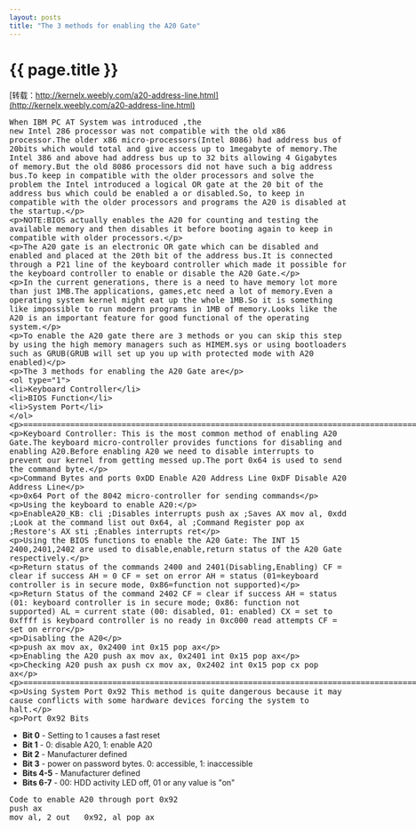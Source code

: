 ```yaml
---
layout: posts
title: "The 3 methods for enabling the A20 Gate"
---
```

# {{ page.title }}
[转载：http://kernelx.weebly.com/a20-address-line.html](http://kernelx.weebly.com/a20-address-line.html)<br>

<xmp class="my_xmp_class">When IBM PC AT System was introduced ,the new Intel 286 processor was not compatible with the old x86 processor.The older x86 micro-processors(Intel 8086) had address bus of 20bits which would total and give access up to 1megabyte of memory.The Intel 386 and above had address bus up to 32 bits allowing 4 Gigabytes of memory.But the old 8086 processors did not have such a big address bus.To keep in compatible with the older processors and solve the problem the Intel introduced a logical OR gate at the 20 bit of the address bus which could be enabled a or disabled.So, to keep in compatible with the older processors and programs the A20 is disabled at the startup. 

NOTE:BIOS actually enables the A20 for counting and testing the available memory and then disables it before booting again to keep in compatible with older processors.

The A20 gate is an electronic OR gate which can be disabled and enabled and placed at the 20th bit of the address bus.It is connected through a P21 line of the keyboard controller which made it possible for the keyboard controller to enable or disable the A20 Gate.

In the current generations, there is a need to have memory lot more than just 1MB.The applications, games,etc need a lot of memory.Even a operating system kernel might eat up the whole 1MB.So it is something like impossible to run modern programs in 1MB of memory.Looks like the A20 is an important feature for good functional of the operating system.

To enable the A20 gate there are 3 methods or you can skip this step by using the high memory managers such as HIMEM.sys or using bootloaders such as GRUB(GRUB will set up you up with protected mode with A20 enabled)

The 3 methods for enabling the A20 Gate are
1. Keyboard Controller
2. BIOS Function
3. System Port

===============================================================================================

Keyboard Controller:
This is the most common method of enabling A20 Gate.The keyboard micro-controller provides functions for disabling and enabling A20.Before enabling A20 we need to disable interrupts to prevent our kernel from getting messed up.The port 0x64 is used to send the command byte.

Command Bytes and ports
0xDD Enable A20 Address Line
0xDF Disable A20 Address Line 

0x64  Port of the 8042 micro-controller for sending commands

Using  the keyboard to enable A20:

EnableA20_KB:
cli                ;Disables interrupts
push	ax         ;Saves AX
mov	al, 0xdd  ;Look at the command list 
out	0x64, al   ;Command Register 
pop	ax          ;Restore's AX
sti                ;Enables interrupts
ret 



Using the BIOS functions to enable the A20 Gate:
The INT 15 2400,2401,2402 are used to disable,enable,return status of the A20 Gate respectively.

Return status of the commands 2400 and 2401(Disabling,Enabling)
CF = clear if success
AH = 0
CF = set on error
AH = status (01=keyboard controller is in secure mode, 0x86=function not supported)

 Return Status of the command 2402
CF = clear if success
AH = status (01: keyboard controller is in secure mode; 0x86: function not supported)
AL = current state (00: disabled, 01: enabled)
CX = set to 0xffff is keyboard controller is no ready in 0xc000 read attempts
CF = set on error 

Disabling the A20

push ax
mov ax, 0x2400 
int 0x15 
pop ax

Enabling the A20 
push ax
mov ax, 0x2401 
int 0x15 
pop ax

Checking A20
push ax
push cx
mov ax, 0x2402 
int 0x15 
pop cx
pop ax

=====================================================================================

Using System Port 0x92
This method is quite dangerous because it may cause conflicts with some hardware devices forcing the system to halt.

Port 0x92 Bits</xmp>
<ul style=""><li style=""><strong style="">Bit 0</strong>&nbsp;- Setting to 1 causes a fast reset&nbsp;</li><li style=""><strong style="">Bit 1</strong>&nbsp;- 0: disable A20, 1: enable A20</li><li style=""><strong style="">Bit 2</strong>&nbsp;- Manufacturer defined</li><li style=""><strong style="">Bit 3</strong>&nbsp;- power on password bytes. 0: accessible, 1: inaccessible</li><li style=""><strong style="">Bits 4-5</strong>&nbsp;- Manufacturer defined</li><li style=""><strong style="">Bits 6-7</strong>&nbsp;- 00: HDD activity LED off, 01 or any value is "on"</li></ul>
<xmp class="my_xmp_class">Code to enable A20 through port 0x92
push ax
mov	al, 2 out	0x92, al pop ax</xmp>